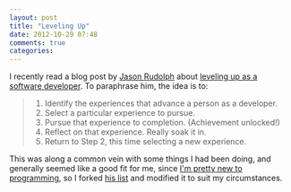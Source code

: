 ```yaml
---
layout: post
title: "Leveling Up"
date: 2012-10-29 07:48
comments: true
categories: 
---
```


I recently read a blog post by [Jason Rudolph][jason] about [leveling up as a software developer][level-up]. To paraphrase him, the idea is to:

>1. Identify the experiences that advance a person as a developer.
>2. Select a particular experience to pursue.
>3. Pursue that experience to completion. (Achievement unlocked!)
>4. Reflect on that experience. Really soak it in.
>5. Return to Step 2, this time selecting a new experience.

This was along a common vein with some things I had been doing, and generally seemed like a good fit for me, since [I'm pretty new to programming][returning-to-computation], so I forked [his list][jason-list] and modified it to suit my circumstances.

[jason]: http://jasonrudolph.com/
[level-up]: http://jasonrudolph.com/blog/2011/08/09/programming-achievements-how-to-level-up-as-a-developer/
[jason-list]: https://gist.github.com/1133830#file_programming_achievements.md
[returning-to-computation]: http://jane.ai/blog/returning-to-computation/
